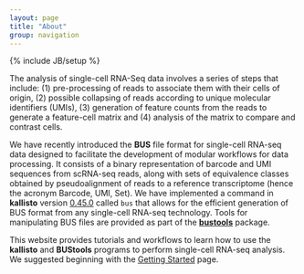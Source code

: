 ```yaml
---
layout: page
title: "About"
group: navigation
---
```


{% include JB/setup %}


The analysis of single-cell RNA-Seq data involves a series of steps that include: (1) pre-processing of reads to associate them with their cells of origin, (2) possible collapsing of reads according to unique molecular identifiers (UMIs), (3) generation of feature counts from the reads to generate a feature-cell matrix and (4) analysis of the matrix to compare and contrast cells.

We have recently introduced the __BUS__ file format for single-cell RNA-seq data designed to facilitate the development of modular workflows for data processing. It consists of a binary representation of barcode and UMI sequences from scRNA-seq reads, along with sets of equivalence classes obtained by pseudoalignment of reads to a reference transcriptome (hence the acronym Barcode, UMI, Set). We have implemented a command in __kallisto__ version [0.45.0](http://pachterlab.github.io/kallisto//releases/2018/11/17/v0.45.0) called `bus` that allows for the efficient generation of BUS format from any single-cell RNA-seq technology. Tools for manipulating BUS files are provided as part of the [__bustools__](https://bustools.github.io/) package. 

This website provides tutorials and workflows to learn how to use the __kallisto__ and __BUStools__ programs to perform single-cell RNA-seq analysis. We suggested beginning with the [Getting Started](getting_started.html) page.
